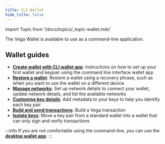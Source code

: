```yaml
---
title: CLI Wallet
hide_title: false
---
```

import Topic from '/docs/topics/_topic-wallet.mdx'

<Topic />

The Vega Wallet is available to use as a command-line application.

## Wallet guides 
* **[Create wallet with CLI wallet app](./create-wallet.md)**: Instructions on how to set up your first wallet and keypair using the command line interface wallet app
* **[Restore a wallet](./guides/restore-wallet.md)**: Restore a wallet using a recovery phrase, such as when you want to use the wallet on a different device
* **[Manage networks](./guides/manage-networks.md)**: Set up network details to connect your wallet, update network details, and list the available networks 
* **[Customise key details](./guides/customise-keys.md)**: Add metadata to your keys to help you identify each key pair
* **[Build and send transactions](./guides/build-send-transactions.md)**: Build a Vega transaction
* **[Isolate keys](./guides/isolate-keys.md)**: Move a key pair from a standard wallet into a wallet that can only sign and verify transactions

:::info
If you are not comfortable using the command-line, you can use the **[desktop wallet app](../desktop-app/getting-started.md)**. 
:::